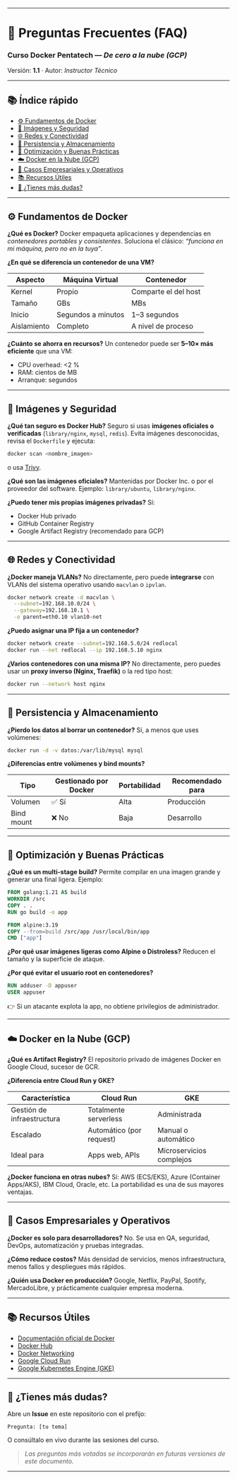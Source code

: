 
---

# 🧠 Preguntas Frecuentes (FAQ)

### Curso Docker Pentatech — *De cero a la nube (GCP)*

Versión: **1.1** · Autor: *Instructor Técnico*

---

## 📚 Índice rápido

* [⚙️ Fundamentos de Docker](#️-fundamentos-de-docker)
* [🧱 Imágenes y Seguridad](#-imágenes-y-seguridad)
* [🌐 Redes y Conectividad](#-redes-y-conectividad)
* [💾 Persistencia y Almacenamiento](#-persistencia-y-almacenamiento)
* [🚀 Optimización y Buenas Prácticas](#-optimización-y-buenas-prácticas)
* [☁️ Docker en la Nube (GCP)](#️-docker-en-la-nube-gcp)
* [🏢 Casos Empresariales y Operativos](#-casos-empresariales-y-operativos)
* [📚 Recursos Útiles](#-recursos-útiles)
* [💬 ¿Tienes más dudas?](#-tienes-más-dudas)

---

## ⚙️ Fundamentos de Docker

**¿Qué es Docker?**
Docker empaqueta aplicaciones y dependencias en *contenedores portables y consistentes*.
Soluciona el clásico: *“funciona en mi máquina, pero no en la tuya”*.

**¿En qué se diferencia un contenedor de una VM?**

| Aspecto     | Máquina Virtual    | Contenedor           |
| ----------- | ------------------ | -------------------- |
| Kernel      | Propio             | Comparte el del host |
| Tamaño      | GBs                | MBs                  |
| Inicio      | Segundos a minutos | 1–3 segundos         |
| Aislamiento | Completo           | A nivel de proceso   |

**¿Cuánto se ahorra en recursos?**
Un contenedor puede ser **5–10× más eficiente** que una VM:

* CPU overhead: <2 %
* RAM: cientos de MB
* Arranque: segundos

---

## 🧱 Imágenes y Seguridad

**¿Qué tan seguro es Docker Hub?**
Seguro si usas **imágenes oficiales o verificadas** (`library/nginx`, `mysql`, `redis`).
Evita imágenes desconocidas, revisa el `Dockerfile` y ejecuta:

```bash
docker scan <nombre_imagen>
```

o usa [Trivy](https://aquasecurity.github.io/trivy/).

**¿Qué son las imágenes oficiales?**
Mantenidas por Docker Inc. o por el proveedor del software.
Ejemplo: `library/ubuntu`, `library/nginx`.

**¿Puedo tener mis propias imágenes privadas?**
Sí:

* Docker Hub privado
* GitHub Container Registry
* Google Artifact Registry (recomendado para GCP)

---

## 🌐 Redes y Conectividad

**¿Docker maneja VLANs?**
No directamente, pero puede **integrarse** con VLANs del sistema operativo usando `macvlan` o `ipvlan`.

```bash
docker network create -d macvlan \
  --subnet=192.168.10.0/24 \
  --gateway=192.168.10.1 \
  -o parent=eth0.10 vlan10-net
```

**¿Puedo asignar una IP fija a un contenedor?**

```bash
docker network create --subnet=192.168.5.0/24 redlocal
docker run --net redlocal --ip 192.168.5.10 nginx
```

**¿Varios contenedores con una misma IP?**
No directamente, pero puedes usar un **proxy inverso (Nginx, Traefik)** o la red tipo host:

```bash
docker run --network host nginx
```

---

## 💾 Persistencia y Almacenamiento

**¿Pierdo los datos al borrar un contenedor?**
Sí, a menos que uses volúmenes:

```bash
docker run -d -v datos:/var/lib/mysql mysql
```

**¿Diferencias entre volúmenes y bind mounts?**

| Tipo       | Gestionado por Docker | Portabilidad | Recomendado para |
| ---------- | --------------------- | ------------ | ---------------- |
| Volumen    | ✅ Sí                  | Alta         | Producción       |
| Bind mount | ❌ No                  | Baja         | Desarrollo       |

---

## 🚀 Optimización y Buenas Prácticas

**¿Qué es un multi-stage build?**
Permite compilar en una imagen grande y generar una final ligera.
Ejemplo:

```dockerfile
FROM golang:1.21 AS build
WORKDIR /src
COPY . .
RUN go build -o app

FROM alpine:3.19
COPY --from=build /src/app /usr/local/bin/app
CMD ["app"]
```

**¿Por qué usar imágenes ligeras como Alpine o Distroless?**
Reducen el tamaño y la superficie de ataque.

**¿Por qué evitar el usuario root en contenedores?**

```dockerfile
RUN adduser -D appuser
USER appuser
```

👉 Si un atacante explota la app, no obtiene privilegios de administrador.

---

## ☁️ Docker en la Nube (GCP)

**¿Qué es Artifact Registry?**
El repositorio privado de imágenes Docker en Google Cloud, sucesor de GCR.

**¿Diferencia entre Cloud Run y GKE?**

| Característica             | Cloud Run                | GKE                      |
| -------------------------- | ------------------------ | ------------------------ |
| Gestión de infraestructura | Totalmente serverless    | Administrada             |
| Escalado                   | Automático (por request) | Manual o automático      |
| Ideal para                 | Apps web, APIs           | Microservicios complejos |

**¿Docker funciona en otras nubes?**
Sí: AWS (ECS/EKS), Azure (Container Apps/AKS), IBM Cloud, Oracle, etc.
La portabilidad es una de sus mayores ventajas.

---

## 🏢 Casos Empresariales y Operativos

**¿Docker es solo para desarrolladores?**
No. Se usa en QA, seguridad, DevOps, automatización y pruebas integradas.

**¿Cómo reduce costos?**
Más densidad de servicios, menos infraestructura, menos fallos y despliegues más rápidos.

**¿Quién usa Docker en producción?**
Google, Netflix, PayPal, Spotify, MercadoLibre, y prácticamente cualquier empresa moderna.

---

## 📚 Recursos Útiles

* [Documentación oficial de Docker](https://docs.docker.com/)
* [Docker Hub](https://hub.docker.com/)
* [Docker Networking](https://docs.docker.com/network/)
* [Google Cloud Run](https://cloud.google.com/run)
* [Google Kubernetes Engine (GKE)](https://cloud.google.com/kubernetes-engine)

---

## 💬 ¿Tienes más dudas?

Abre un **Issue** en este repositorio con el prefijo:

```
Pregunta: [tu tema]
```

O consúltalo en vivo durante las sesiones del curso.

> *Las preguntas más votadas se incorporarán en futuras versiones de este documento.*

---



